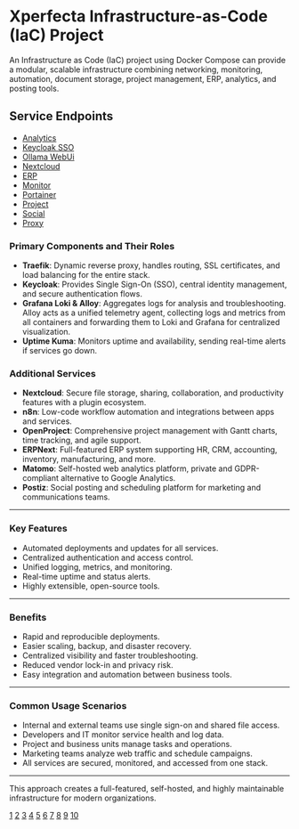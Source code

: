 # Xperfecta Infrastructure-as-Code (IaC) Project

An Infrastructure as Code (IaC) project using Docker Compose can provide a modular, scalable infrastructure combining networking, monitoring, automation, document storage, project management, ERP, analytics, and posting tools.

## Service Endpoints

- [Analytics](https://analytics.sublimecyb.org)
- [Keycloak SSO](https://auth.sublimecyb.org)
- [Ollama WebUi](https://chat.sublimecyb.org)
- [Nextcloud](https://docs.sublimecyb.org)
- [ERP](https://erp.sublimecyb.org)
- [Monitor](https://monitor.sublimecyb.org)
- [Portainer](https://portainer.sublimecyb.org)
- [Project](https://project.sublimecyb.org)
- [Social](https://social.sublimecyb.org)
- [Proxy](https://traefik.sublimecyb.org)


### Primary Components and Their Roles

- **Traefik**: Dynamic reverse proxy, handles routing, SSL certificates, and load balancing for the entire stack.
- **Keycloak**: Provides Single Sign-On (SSO), central identity management, and secure authentication flows.
- **Grafana Loki & Alloy**: Aggregates logs for analysis and troubleshooting. Alloy acts as a unified telemetry agent, collecting logs and metrics from all containers and forwarding them to Loki and Grafana for centralized visualization.
- **Uptime Kuma**: Monitors uptime and availability, sending real-time alerts if services go down.

### Additional Services

- **Nextcloud**: Secure file storage, sharing, collaboration, and productivity features with a plugin ecosystem.
- **n8n**: Low-code workflow automation and integrations between apps and services.
- **OpenProject**: Comprehensive project management with Gantt charts, time tracking, and agile support.
- **ERPNext**: Full-featured ERP system supporting HR, CRM, accounting, inventory, manufacturing, and more.
- **Matomo**: Self-hosted web analytics platform, private and GDPR-compliant alternative to Google Analytics.
- **Postiz**: Social posting and scheduling platform for marketing and communications teams.

***

### Key Features

- Automated deployments and updates for all services.
- Centralized authentication and access control.
- Unified logging, metrics, and monitoring.
- Real-time uptime and status alerts.
- Highly extensible, open-source tools.

***

### Benefits

- Rapid and reproducible deployments.
- Easier scaling, backup, and disaster recovery.
- Centralized visibility and faster troubleshooting.
- Reduced vendor lock-in and privacy risk.
- Easy integration and automation between business tools.

***

### Common Usage Scenarios

- Internal and external teams use single sign-on and shared file access.
- Developers and IT monitor service health and log data.
- Project and business units manage tasks and operations.
- Marketing teams analyze web traffic and schedule campaigns.
- All services are secured, monitored, and accessed from one stack.

***

This approach creates a full-featured, self-hosted, and highly maintainable infrastructure for modern organizations.

[1](https://grafana.com/docs/learning-journeys/send-traces-alloy/value-of-traces-and-alloy/)
[2](https://betterstack.com/community/comparisons/traefik-monitoring-tools/)
[3](https://devopscube.com/grafana-loki-architecture/)
[4](https://www.reddit.com/r/Traefik/comments/1dsuzz9/monitor_traefik_with_grafana_prometheus_loki/)
[5](https://cloudpap.com/blog/uptime-kuma-and-grafana/)
[6](https://www.youtube.com/watch?v=E654LPrkCjo)
[7](https://grafana.com/docs/enterprise-logs/latest/send-data/alloy/)
[8](https://www.paulsblog.dev/use-docker-uptime-kuma-and-traefik-to-monitor-your-website/)
[9](https://github.com/vtatarin/lgtm)
[10](https://www.reddit.com/r/devops/comments/129vxcz/what_are_you_favorite_dashboard_tools_stack_and/)